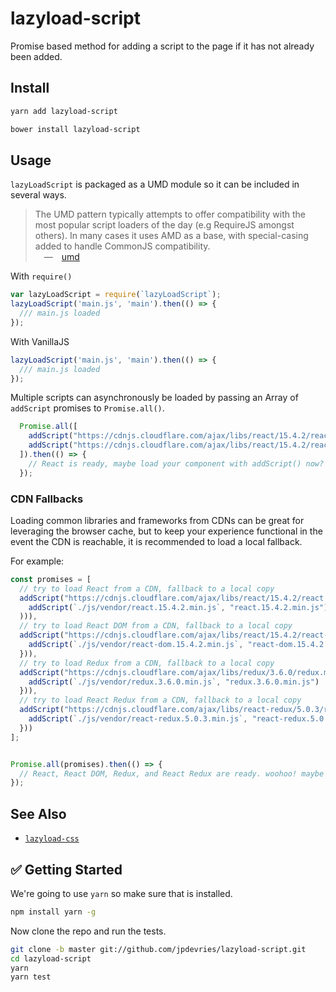 # lazyload-script

Promise based method for adding a script to the page if it has not already been added.

## Install

```bash
yarn add lazyload-script
```

```bash
bower install lazyload-script
```

## Usage


`lazyLoadScript` is packaged as a UMD module so it can be included in several ways.

> The UMD pattern typically attempts to offer compatibility with the most popular script loaders of the day (e.g RequireJS amongst others). In many cases it uses AMD as a base, with special-casing added to handle CommonJS compatibility.  
&emsp;&mdash;&emsp;[umd](https://github.com/umdjs/umd)

With `require()`  
```js
var lazyLoadScript = require(`lazyLoadScript`);
lazyLoadScript('main.js', 'main').then(() => {
  /// main.js loaded
});

```

With VanillaJS
```js
lazyLoadScript('main.js', 'main').then(() => {
  /// main.js loaded
});
```

Multiple scripts can asynchronously be loaded by passing an Array of `addScript` promises to `Promise.all()`.

```js
  Promise.all([
    addScript("https://cdnjs.cloudflare.com/ajax/libs/react/15.4.2/react.min.js", "react.15.4.2.min.js"),
    addScript("https://cdnjs.cloudflare.com/ajax/libs/react/15.4.2/react-dom.min.js", "react-dom.15.4.2.min.js")
  ]).then(() => {
    // React is ready, maybe load your component with addScript() now?
  });
```

### CDN Fallbacks

Loading common libraries and frameworks from CDNs can be great for leveraging the browser cache, but to keep your experience functional in the event the CDN is reachable, it is recommended to load a local fallback.

For example:

```js
const promises = [
  // try to load React from a CDN, fallback to a local copy
  addScript("https://cdnjs.cloudflare.com/ajax/libs/react/15.4.2/react.min.js", "react.15.4.2.min.js").catch((err => (
    addScript(`./js/vendor/react.15.4.2.min.js`, "react.15.4.2.min.js")
  ))),
  // try to load React DOM from a CDN, fallback to a local copy
  addScript("https://cdnjs.cloudflare.com/ajax/libs/react/15.4.2/react-dom.min.js", "react-dom.15.4.2.min.js").catch((err => {
    addScript(`./js/vendor/react-dom.15.4.2.min.js`, "react-dom.15.4.2.min.js")
  })),
  // try to load Redux from a CDN, fallback to a local copy
  addScript("https://cdnjs.cloudflare.com/ajax/libs/redux/3.6.0/redux.min.js", "redux.3.6.0.min.js").catch((err => {
    addScript(`./js/vendor/redux.3.6.0.min.js`, "redux.3.6.0.min.js")
  })),
  // try to load React Redux from a CDN, fallback to a local copy
  addScript("https://cdnjs.cloudflare.com/ajax/libs/react-redux/5.0.3/react-redux.min.js", "react-redux.5.0.3.min.js").catch((err => {
    addScript(`./js/vendor/react-redux.5.0.3.min.js`, "react-redux.5.0.3.min.js")
  }))
];


Promise.all(promises).then(() => {
  // React, React DOM, Redux, and React Redux are ready. woohoo! maybe load your component with addScript() now?
});
```

## See Also
 - [`lazyload-css`](https://github.com/jpdevries/lazyload-css/tree/master#lazyload-css)

## ✅ Getting Started
We're going to use `yarn` so make sure that is installed.

```bash
npm install yarn -g
```

Now clone the repo and run the tests.

```bash
git clone -b master git://github.com/jpdevries/lazyload-script.git
cd lazyload-script
yarn
yarn test
```
